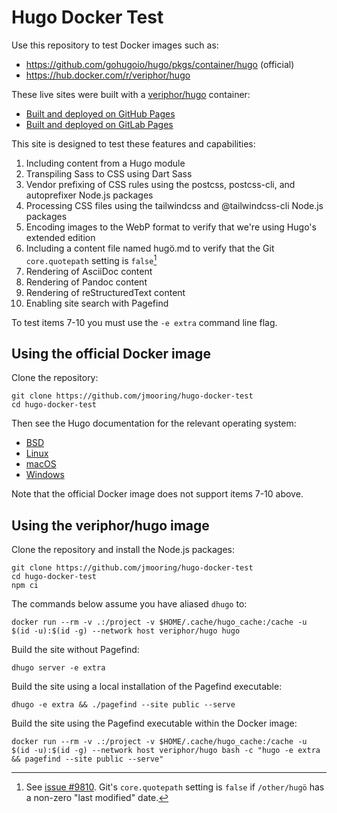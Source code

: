 # Hugo Docker Test

Use this repository to test Docker images such as:

- <https://github.com/gohugoio/hugo/pkgs/container/hugo> (official)
- <https://hub.docker.com/r/veriphor/hugo>

These live sites were built with a [veriphor/hugo](https://hub.docker.com/r/veriphor/hugo) container:

- [Built and deployed on GitHub Pages](https://jmooring.github.io/hugo-docker-test/)
- [Built and deployed on GitLab Pages](https://jmooring.gitlab.io/hugo-docker-test/)

This site is designed to test these features and capabilities:

1. Including content from a Hugo module
1. Transpiling Sass to CSS using Dart Sass
1. Vendor prefixing of CSS rules using the postcss, postcss-cli, and autoprefixer Node.js packages
1. Processing CSS files using the tailwindcss and @tailwindcss-cli Node.js packages
1. Encoding images to the WebP format to verify that we're using Hugo's extended edition
1. Including a content file named hugö.md to verify that the Git `core.quotepath` setting is `false`[^1]
1. Rendering of AsciiDoc content
1. Rendering of Pandoc content
1. Rendering of reStructuredText content
1. Enabling site search with Pagefind

To test items 7-10 you must use the `-e extra` command line flag.

[^1]: See [issue #9810](https://github.com/gohugoio/hugo/issues/9810). Git's `core.quotepath` setting is `false` if `/other/hugö` has a non-zero "last modified" date.
[^2]: To test this characteristic you must use the `-e extra` command line flag.

## Using the official Docker image

Clone the repository:

```text
git clone https://github.com/jmooring/hugo-docker-test
cd hugo-docker-test
```

Then see the Hugo documentation for the relevant operating system:

- [BSD](https://gohugo.io/installation/bsd/#docker-container)
- [Linux](https://gohugo.io/installation/linux/#docker-container)
- [macOS](https://gohugo.io/installation/macos/#docker-container)
- [Windows](https://gohugo.io/installation/windows/#docker-container)

Note that the official Docker image does not support items 7-10 above.

## Using the veriphor/hugo image

Clone the repository and install the Node.js packages:

```text
git clone https://github.com/jmooring/hugo-docker-test
cd hugo-docker-test
npm ci
```

The commands below assume you have aliased `dhugo` to:

```text
docker run --rm -v .:/project -v $HOME/.cache/hugo_cache:/cache -u $(id -u):$(id -g) --network host veriphor/hugo hugo
```

Build the site without Pagefind:

```text
dhugo server -e extra
```

Build the site using a local installation of the Pagefind executable:

```text
dhugo -e extra && ./pagefind --site public --serve
```

Build the site using the Pagefind executable within the Docker image:

```text
docker run --rm -v .:/project -v $HOME/.cache/hugo_cache:/cache -u $(id -u):$(id -g) --network host veriphor/hugo bash -c "hugo -e extra && pagefind --site public --serve"
```
